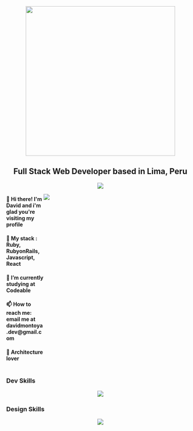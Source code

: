 <div id="header" align="center">
  <img src="https://i.ibb.co/H7shbWn/name-Mesa-de-trabajo-1.png" width="400"/>
  <h2> Full Stack Web Developer based in Lima, Peru </h2>
  <img src="https://img.shields.io/github/followers/DavidMontoya24?color=blue&label=GitHub&logoColor=blue&style=social">
</div>

<!-- A little bio         |  Some Stats
:-------------------------:|:-------------------------:
![](https://...Dark.png)  |  ![Anurag's GitHub stats](https://github-readme-stats.vercel.app/api?username=anuraghazra&show_icons=true&theme=radical) -->

<div style="display:flex;">
  <div style="width:100px;">
    <h4>👋 Hi there! I'm David and i'm glad you're visiting my profile</h4>
    <h4>🌱 My stack : Ruby, RubyonRails, Javascript, React</h4>
    <h4>🔭 I’m currently studying at Codeable</h4>
    <h4>📫 How to reach me: email me at davidmontoya.dev@gmail.com</h4>
    <h4>📐 Architecture lover</h4>
  </div>
  <p float="right">
    <img src="https://github-readme-stats.vercel.app/api?username=DavidMontoya24&show_icons=true&theme=tokyonight" />
  </p>
</div>

### Dev Skills
<p align="center">
  <a href="https://skillicons.dev">
    <img src="https://skillicons.dev/icons?i=ruby,react,javascript,rails,postgresql,html,css"/>
  </a>
</p>

### Design Skills
<p align="center">
  <a href="https://skillicons.dev">
    <img src="https://skillicons.dev/icons?i=figma,ps,ai,pr,ae" />
  </a>
</p>




